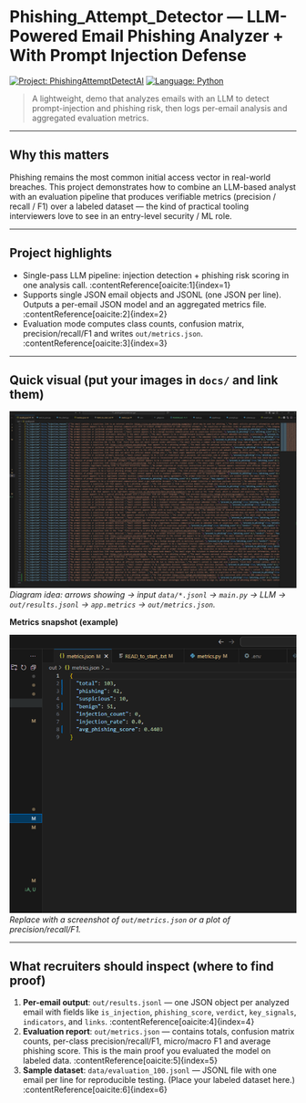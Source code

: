 # Phishing_Attempt_Detector — LLM-Powered Email Phishing Analyzer + With Prompt Injection Defense

[![Project: PhishingAttemptDetectAI](https://img.shields.io/badge/project-phishing--detector-blue)](https://github.com/SedatiKaram/phishingattemptdetectai-gpt)
[![Language: Python](https://img.shields.io/badge/language-Python-3776AB)](https://www.python.org)

> A lightweight, demo that analyzes emails with an LLM to detect prompt-injection and phishing risk, then logs per-email analysis and aggregated evaluation metrics.

---

## Why this matters
Phishing remains the most common initial access vector in real-world breaches. This project demonstrates how to combine an LLM-based analyst with an evaluation pipeline that produces verifiable metrics (precision / recall / F1) over a labeled dataset — the kind of practical tooling interviewers love to see in an entry-level security / ML role.

---

## Project highlights
- Single-pass LLM pipeline: injection detection + phishing risk scoring in one analysis call. :contentReference[oaicite:1]{index=1}  
- Supports single JSON email objects and JSONL (one JSON per line). Outputs a per-email JSON model and an aggregated metrics file. :contentReference[oaicite:2]{index=2}
- Evaluation mode computes class counts, confusion matrix, precision/recall/F1 and writes `out/metrics.json`. :contentReference[oaicite:3]{index=3}

---

## Quick visual (put your images in `docs/` and link them)

![Overview diagram placeholder](out/diagram_overview.png)  
*Diagram idea: arrows showing → input `data/*.jsonl` → `main.py` → LLM → `out/results.jsonl` → `app.metrics` → `out/metrics.json`.*

**Metrics snapshot (example)**

![Metrics snapshot placeholder](out/metrics_snapshot.png)  
*Replace with a screenshot of `out/metrics.json` or a plot of precision/recall/F1.*

---

## What recruiters should inspect (where to find proof)

1. **Per-email output**: `out/results.jsonl` — one JSON object per analyzed email with fields like `is_injection`, `phishing_score`, `verdict`, `key_signals`, `indicators`, and `links`. :contentReference[oaicite:4]{index=4}  
2. **Evaluation report**: `out/metrics.json` — contains totals, confusion matrix counts, per-class precision/recall/F1, micro/macro F1 and average phishing score. This is the main proof you evaluated the model on labeled data. :contentReference[oaicite:5]{index=5}  
3. **Sample dataset**: `data/evaluation_100.jsonl` — JSONL file with one email per line for reproducible testing. (Place your labeled dataset here.) :contentReference[oaicite:6]{index=6}
